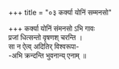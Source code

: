 +++
title = "०३ कर्क्या योनिं सम्मनसो"

+++
कर्क्या योनिं संमनसो ऽभि गावः  
प्रजां धित्सन्तो वृषणश् चरन्ति ।  
सा न ऐत्व् अदितिर् विश्वरूपा-  
-अभि क्रन्दन्ति भुवनान्य् एनाम् ॥